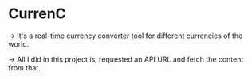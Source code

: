 # CurrenC
-> It's a real-time currency converter tool for different currencies of the world.

-> All I did in this project is, requested an API URL and fetch the content from that.
